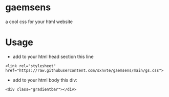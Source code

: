 # gaemsens
a cool css for your html website

# Usage

- add to your html head section this line
```
<link rel="stylesheet" href="https://raw.githubusercontent.com/sxnvte/gaemsens/main/gs.css">
```

- add to your html body this div:
```
<div class="gradientbar"></div>
```

